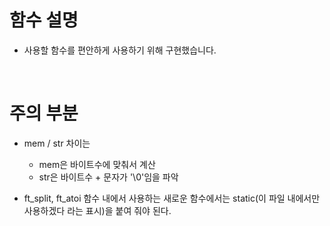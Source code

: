 # 함수 설명
- 사용할 함수를 편안하게 사용하기 위해 구현했습니다.

<br/>

# 주의 부분
- mem / str 차이는 
  - mem은 바이트수에 맞춰서 계산
  - str은 바이트수 + 문자가 '\0'임을 파악

- ft_split, ft_atoi 함수 내에서 사용하는 새로운 함수에서는 static(이 파일 내에서만 사용하겠다 라는 표시)을 붙여 줘야 된다.
